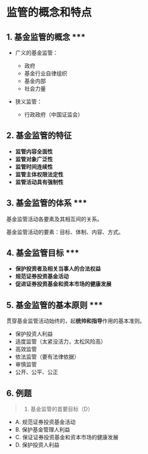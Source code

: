 # 监管的概念和特点

## 1. 基金监管的概念 ***

- 广义的基金监管：
    - 政府
    - 基金行业自律组织
    - 基金内部
    - 社会力量

- 狭义监管：
    - 行政政府（中国证监会）

## 2. 基金监管的特征

- **监管内容全面性**
- **监管对象广泛性**
- **监管时间连续性**
- **监管主体权限法定性**
- **监管活动具有强制性**

## 3. 基金监管的体系 ***

基金监管活动各要素及其相互间的关系。

基金监管活动的要素：目标、体制、内容、方式。

## 4. 基金监管目标 ***

- **保护投资者及相关当事人的合法权益**
- **规范证券投资基金活动**
- **促进证券投资基金和资本市场的健康发展**

## 5. 基金监管的基本原则 ***

贯穿基金监管活动始终的，起**统帅和指导**作用的基本准则。

- 保护投资人利益
- 适度监管（太紧没活力，太松风险高）
- 高效监管
- 依法监管（要有法律依据）
- 审慎监管
- 公开、公平、公正

## 6. 例题

> 1. 基金监管的首要目标（D）

- A. 规范证券投资基金活动
- B. 保护基金管理人利益
- C. 保证证券投资基金和资本市场的健康发展
- D. 保护投资人利益
